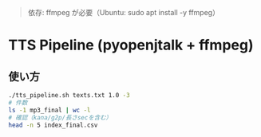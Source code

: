 > 依存: ffmpeg が必要（Ubuntu: sudo apt install -y ffmpeg）

# TTS Pipeline (pyopenjtalk + ffmpeg)

## 使い方
```bash
./tts_pipeline.sh texts.txt 1.0 -3
# 件数
ls -1 mp3_final | wc -l
# 確認（kana/g2p/長さsecを含む）
head -n 5 index_final.csv


```
